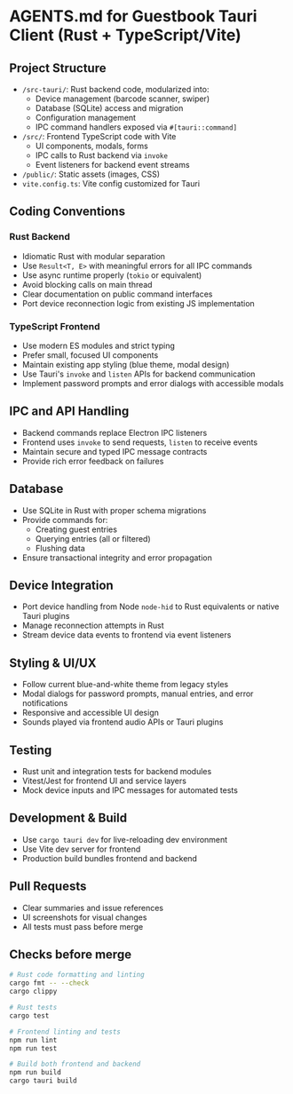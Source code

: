 # AGENTS.md for Guestbook Tauri Client (Rust + TypeScript/Vite)

## Project Structure

- `/src-tauri/`: Rust backend code, modularized into:
  - Device management (barcode scanner, swiper)
  - Database (SQLite) access and migration
  - Configuration management
  - IPC command handlers exposed via `#[tauri::command]`
- `/src/`: Frontend TypeScript code with Vite
  - UI components, modals, forms
  - IPC calls to Rust backend via `invoke`
  - Event listeners for backend event streams
- `/public/`: Static assets (images, CSS)
- `vite.config.ts`: Vite config customized for Tauri

## Coding Conventions

### Rust Backend

- Idiomatic Rust with modular separation
- Use `Result<T, E>` with meaningful errors for all IPC commands
- Use async runtime properly (`tokio` or equivalent)
- Avoid blocking calls on main thread
- Clear documentation on public command interfaces
- Port device reconnection logic from existing JS implementation

### TypeScript Frontend

- Use modern ES modules and strict typing
- Prefer small, focused UI components
- Maintain existing app styling (blue theme, modal design)
- Use Tauri's `invoke` and `listen` APIs for backend communication
- Implement password prompts and error dialogs with accessible modals

## IPC and API Handling

- Backend commands replace Electron IPC listeners
- Frontend uses `invoke` to send requests, `listen` to receive events
- Maintain secure and typed IPC message contracts
- Provide rich error feedback on failures

## Database

- Use SQLite in Rust with proper schema migrations
- Provide commands for:
  - Creating guest entries
  - Querying entries (all or filtered)
  - Flushing data
- Ensure transactional integrity and error propagation

## Device Integration

- Port device handling from Node `node-hid` to Rust equivalents or native Tauri plugins
- Manage reconnection attempts in Rust
- Stream device data events to frontend via event listeners

## Styling & UI/UX

- Follow current blue-and-white theme from legacy styles
- Modal dialogs for password prompts, manual entries, and error notifications
- Responsive and accessible UI design
- Sounds played via frontend audio APIs or Tauri plugins

## Testing

- Rust unit and integration tests for backend modules
- Vitest/Jest for frontend UI and service layers
- Mock device inputs and IPC messages for automated tests

## Development & Build

- Use `cargo tauri dev` for live-reloading dev environment
- Use Vite dev server for frontend
- Production build bundles frontend and backend

## Pull Requests

- Clear summaries and issue references
- UI screenshots for visual changes
- All tests must pass before merge

## Checks before merge

```bash
# Rust code formatting and linting
cargo fmt -- --check
cargo clippy

# Rust tests
cargo test

# Frontend linting and tests
npm run lint
npm run test

# Build both frontend and backend
npm run build
cargo tauri build
